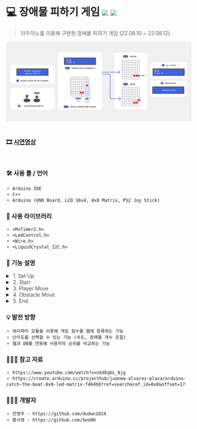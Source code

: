 # 💻 장애물 피하기 게임 <img src="https://img.shields.io/badge/C++-yellow?style=flat-square&logo=C++&logoColor=white"/> <img src="https://img.shields.io/badge/Arduino-blue?style=flat-square&logo=Arduino&logoColor=white"/>


> 아두이노를 이용해 구현한 장애물 피하기 게임 (22.08.10 ~ 22.08.12)

![example_image](./image/example_image.png)          
<br/>

### 🎞️ <a href="https://player.vimeo.com/video/770017885?h=caac0de6f5&amp;badge=0&amp;autopause=0&amp;player_id=0&amp;app_id=58479">시연영상</a>
<br/>

### 🛠️ 사용 툴 / 언어
    ⚬ Arduino IDE
    ⚬ C++
    ⚬ Arduino (UNO Board, LCD 16x4, 8x8 Matrix, PS2 Joy Stick)
### 📘 사용 라이브러리
    ⚬ <MsTimer2.h>
    ⚬ <LedControl.h>
    ⚬ <Wire.h>
    ⚬ <LiquidCrystal_I2C.h>
### 📌 기능 설명
<details>
<summary style="Font-Weight:300">&nbsp;1. Set Up</summary>
<div markdown="1">
<pre>    ⚬ Matrix 연결 세팅<br/> 
    ⚬ 시리얼 통신 세팅<br/>
    ⚬ Lc, Lcd 세팅 및 초기화<br/>
    ⚬ 초기 시작 위치를 설정<br/>
    ⚬ 플레이 시간을 나타낼 타이머를 설정 및 초기화 (기본 1초 주기)
</pre>
</div>
</details>

<details>
<summary style="Font-Weight:300">&nbsp;2. Start</summary>
<div markdown="1">
<pre>    ⚬ 플레이 시간 측정 기능<br/>
    ⚬ 조이스틱을 3초이상 누르면 게임을 시작하는 기능
</pre>
</div>
</details>

<details>
<summary style="Font-Weight:300">&nbsp;3. Player Move</summary>
<div markdown="1">
<pre>    ⚬ 타이머를 통해 1초 주기로 사용자의 입력을 읽어오는 기능<br/>
    ⚬ 조이스틱의 방향에 따라 사용자의 위치를 이동하는 기능 (+ 양쪽 모서리의 경우 움직이지 않도록 예외 처리)<br/>
    ⚬ 조이스틱 강도에 따라 이동하는 정도를 조절하는 기능<br/>
    ⚬ 장애물과 부딪혔을 때 생명을 하나 차감하는 기능
</pre>
</div>
</details>

<details>
<summary style="Font-Weight:300">&nbsp;4. Obstacle Move</summary>
<div markdown="1">
<pre>    ⚬ 장애물 시작 위치를 랜덤으로 설정하는 기능<br/>
    ⚬ 장애물이 내려오는 시간 설정 기능 (기본 1초 설정)<br/>
    ⚬ 2칸 크기의 장애물이 정해진 시간을 주기로 한 줄씩 내려오는 기능<br/>
    ⚬ Player와 마주쳤을 경우 장애물을 없애는 기능<br/>
    ⚬ Player와 마주치지 않고 끝까지 내려왔을 경우 장애물을 없애는 기능
</pre>
</div>
</details>

<details>
<summary style="Font-Weight:300">&nbsp;5. End</summary>
<div markdown="1">
<pre>    ⚬ 생명이 0이 되었을 경우 종료하는 기능<br/>
    ⚬ 플레이한 시간을 Lcd에 표시하는 기능<br/>
    ⚬ 일정 시간 딜레이 후, 다시 게임 시작 화면을 표시하는 기능 (기본 설정 시간 5초)      
</pre>
</div>
</details>      

### 💡 발전 방향
    ⚬ 와이파이 모듈을 이용해 게임 점수를 웹에 등록하는 기능
    ⚬ 난이도를 선택할 수 있는 기능 (속도, 장애물 개수 조절)
    ⚬ 웹과 DB를 연동해 사용자의 순위를 비교하는 기능         

### 👩🏻‍🏫 참고 자료
    ⚬ https://www.youtube.com/watch?v=nXdEqbL_6jg
    ⚬ https://create.arduino.cc/projecthub/juanma-alvarez-plaza/arduino-catch-the-beat-8x8-led-matrix-f464b0?ref=search&ref_id=8x8&offset=17
### 👩🏻‍💻 개발자
    ⚬ 안영주 - https://github.com/dudwn1814
    ⚬ 황서영 - https://github.com/Seo0H        
  
